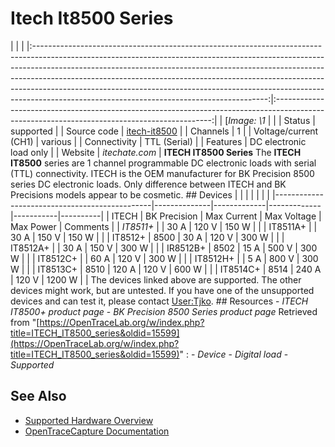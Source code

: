 # Itech It8500 Series
| | | |:----------------------------------------------------------------------------------------------------------------------------------------------------------------------------------------------------------------------------------------------------------------------------------------------------------------------------------------------------------------------------------------------------------------------------------------------------------------:|:--------------------------------------------------------------------------------------------------------------------------------------------:| | [*Image: \1* | | | Status | supported | | Source code | [itech-it8500](http://github.com/OpenTraceLab/?p=OpenTraceCapture.git;a=tree;f=src/hardware/itech-it8500) | | Channels | 1 | | Voltage/current (CH1) | various | | Connectivity | TTL (Serial) | | Features | DC electronic load only | | Website | *itechate.com* | **ITECH IT8500 Series** The **ITECH IT8500** series are 1 channel programmable DC electronic loads with serial (TTL) connectivity. ITECH is the OEM manufacturer for BK Precision 8500 series DC electronic loads. Only difference between ITECH and BK Precisions models appear to be cosmetic. ## Devices | | | | | | | |-----------------------------------------------|--------------|-------------|-------------|-----------|----------| | ITECH | BK Precision | Max Current | Max Voltage | Max Power | Comments | | *IT8511+* | | 30 A | 120 V | 150 W | | | IT8511A+ | | 30 A | 150 V | 150 W | | | IT8512+ | 8500 | 30 A | 120 V | 300 W | | | IT8512A+ | | 30 A | 150 V | 300 W | | | IR8512B+ | 8502 | 15 A | 500 V | 300 W | | | IT8512C+ | | 60 A | 120 V | 300 W | | | IT8512H+ | | 5 A | 800 V | 300 W | | | IT8513C+ | 8510 | 120 A | 120 V | 600 W | | | IT8514C+ | 8514 | 240 A | 120 V | 1200 W | | The devices linked above are supported. The other devices might work, but are untested. If you have one of the unsupported devices and can test it, please contact [User:Tjko](https://OpenTraceLab.org/w/index.php?title=User:Tjko&action=edit&redlink=1 "User:Tjko \(page does not exist\)"). ## Resources \- *ITECH IT8500+ product page* \- *BK Precision 8500 Series product page*
Retrieved from "[https://OpenTraceLab.org/w/index.php?title=ITECH_IT8500_series&oldid=15599](https://OpenTraceLab.org/w/index.php?title=ITECH_IT8500_series&oldid=15599)"
: \- *Device* \- *Digital load* \- *Supported*
## See Also
- [Supported Hardware Overview](../supported-hardware.md)
- [OpenTraceCapture Documentation](../../opentracecapture/overview.md)
